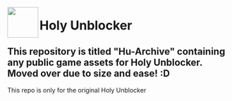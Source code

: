 <img align="left" width="70px" src="https://raw.githubusercontent.com/Titanium-Network/Holy-Unblocker-old/master/views/assets/img/icon.png"></img>
# Holy Unblocker
## This repository is titled "Hu-Archive" containing any public game assets for Holy Unblocker. Moved over due to size and ease! :D
This repo is only for the original Holy Unblocker
